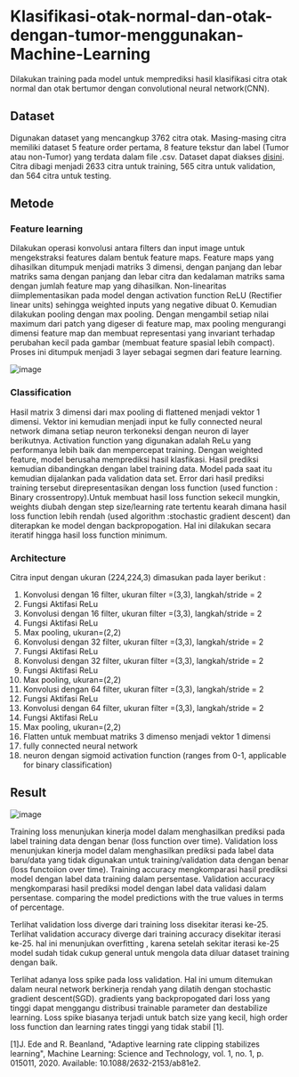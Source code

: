 # Klasifikasi-otak-normal-dan-otak-dengan-tumor-menggunakan-Machine-Learning
Dilakukan training pada model untuk memprediksi hasil klasifikasi citra otak normal dan otak bertumor dengan convolutional neural network(CNN). 

## Dataset
Digunakan dataset yang mencangkup 3762 citra otak. Masing-masing citra memiliki dataset 5 feature order pertama, 8 feature tekstur dan label 
(Tumor atau non-Tumor) yang terdata dalam file .csv. Dataset dapat diakses [disini](https://www.kaggle.com/datasets/jakeshbohaju/brain-tumor). Citra dibagi 
menjadi 2633 citra untuk training, 565 citra untuk validation, dan 564 citra untuk testing.

## Metode
### Feature learning
Dilakukan operasi konvolusi antara filters dan input image untuk mengekstraksi features dalam bentuk feature maps. Feature maps yang dihasilkan ditumpuk menjadi matriks
3 dimensi, dengan panjang dan lebar matriks sama dengan panjang dan lebar citra dan kedalaman matriks sama dengan jumlah feature map yang dihasilkan. Non-linearitas
diimplementasikan pada model dengan activation function ReLU (Rectifier linear units) sehingga weighted inputs yang negative dibuat 0. Kemudian dilakukan pooling dengan 
max pooling. Dengan mengambil setiap nilai maximum dari patch yang digeser di feature map, max pooling mengurangi dimensi feature map dan membuat representasi yang invariant
terhadap perubahan kecil pada gambar (membuat feature spasial lebih compact). 
Proses ini ditumpuk menjadi 3 layer sebagai segmen dari feature learning. 

![image](https://user-images.githubusercontent.com/110709194/183238021-b4920a55-03fd-4f0d-9c2d-cc56b3e8b375.png)

### Classification
Hasil matrix 3 dimensi dari max pooling di flattened menjadi vektor 1 dimensi. Vektor ini kemudian menjadi input ke fully connected neural network dimana setiap neuron 
terkoneksi dengan neuron di layer berikutnya. Activation function yang digunakan adalah ReLu yang performanya lebih baik dan mempercepat training. Dengan weighted 
feature, model berusaha memprediksi hasil klasfikasi. Hasil prediksi kemudian dibandingkan dengan label training data. Model pada saat itu kemudian dijalankan pada 
validation data set. Error dari hasil prediksi training tersebut direpresentasikan dengan loss function (used function : Binary crossentropy).Untuk membuat hasil loss function sekecil mungkin, weights diubah dengan step size/learning rate tertentu kearah dimana hasil loss function lebih rendah (used algorithm :stochastic gradient descent) dan diterapkan ke model dengan backpropogation. Hal ini dilakukan secara iteratif hingga hasil loss function minimum.

### Architecture
Citra input dengan ukuran (224,224,3) dimasukan pada layer berikut :
1. Konvolusi dengan 16 filter, ukuran filter =(3,3), langkah/stride = 2 
2. Fungsi Aktifasi ReLu
3. Konvolusi dengan 16 filter, ukuran filter =(3,3), langkah/stride = 2
4. Fungsi Aktifasi ReLu
5. Max pooling, ukuran=(2,2)
6. Konvolusi dengan 32 filter, ukuran filter =(3,3), langkah/stride = 2 
7. Fungsi Aktifasi ReLu
8. Konvolusi dengan 32 filter, ukuran filter =(3,3), langkah/stride = 2
9. Fungsi Aktifasi ReLu
10. Max pooling, ukuran=(2,2)
11. Konvolusi dengan 64 filter, ukuran filter =(3,3), langkah/stride = 2 
12. Fungsi Aktifasi ReLu
13. Konvolusi dengan 64 filter, ukuran filter =(3,3), langkah/stride = 2
14. Fungsi Aktifasi ReLu
15. Max pooling, ukuran=(2,2)
16. Flatten untuk membuat matriks 3 dimenso menjadi vektor 1 dimensi
17. fully connected neural network 
18. neuron dengan sigmoid activation function (ranges from 0-1, applicable for binary classification)

## Result
![image](https://user-images.githubusercontent.com/110709194/183245257-d5560f58-b2cd-4ad5-99f4-6e4267125068.png)

Training loss menunjukan kinerja model dalam menghasilkan prediksi pada label training data dengan benar (loss function over time). 
Validation loss menunjukan kinerja model dalam menghasilkan prediksi pada label data baru/data yang tidak digunakan untuk training/validation data dengan benar (loss functoiion over time).
Training accuracy mengkomparasi hasil prediksi model dengan label data training dalam persentase.
Validation accuracy mengkomparasi hasil prediksi model dengan label data validasi dalam persentase.
comparing the model predictions with the true values in terms of percentage.

Terlihat validation loss diverge dari training loss disekitar iterasi ke-25. Terlihat validation accuracy diverge dari training accuracy disekitar iterasi ke-25.
hal ini menunjukan overfitting , karena setelah sekitar iterasi ke-25 model sudah tidak cukup general untuk mengola data diluar dataset training dengan baik.

Terlihat adanya loss spike pada loss validation. Hal ini umum ditemukan dalam neural network berkinerja rendah yang dilatih dengan stochastic gradient descent(SGD).
gradients yang backpropogated dari loss yang tinggi dapat menggangu distribusi trainable parameter dan destabilize learning. Loss spike biasanya terjadi untuk batch size yang kecil,
high order loss function dan learning rates tinggi yang tidak stabil [1].

[1]J. Ede and R. Beanland, "Adaptive learning rate clipping stabilizes learning", Machine Learning: Science and Technology, vol. 1, no. 1, p. 015011, 2020. Available: 10.1088/2632-2153/ab81e2.
